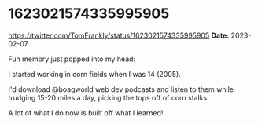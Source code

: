 # 1623021574335995905
https://twitter.com/TomFrankly/status/1623021574335995905
**Date:** 2023-02-07

Fun memory just popped into my head:

I started working in corn fields when I was 14 (2005).

I'd download @boagworld web dev podcasts and listen to them while trudging 15-20 miles a day, picking the tops off of corn stalks.

A lot of what I do now is built off what I learned!
